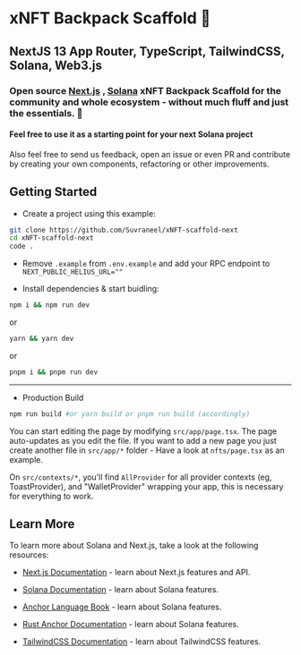 # xNFT Backpack Scaffold 🎒  

## NextJS 13 App Router, TypeScript, TailwindCSS, Solana, Web3.js

### Open source [Next.js](https://nextjs.org/) , [Solana](https://github.com/solana-labs ) xNFT Backpack Scaffold for the community and whole ecosystem - without much fluff and just the essentials. 💪

#### Feel free to use it as a starting point for your next Solana project

Also feel free to send us feedback, open an issue or even PR and contribute by creating your own components, refactoring or other improvements.

## Getting Started

- Create a project using this example:

```bash
git clone https://github.com/Suvraneel/xNFT-scaffold-next
cd xNFT-scaffold-next
code .
```

- Remove `.example` from `.env.example` and add your RPC endpoint to `NEXT_PUBLIC_HELIUS_URL=""`  

- Install dependencies & start buidling:

```bash
npm i && npm run dev
```

or  

```bash
yarn && yarn dev
```  

or  

```bash
pnpm i && pnpm run dev
```

---

- Production Build  

```bash
npm run build #or yarn build or pnpm run build (accordingly)
```

You can start editing the page by modifying `src/app/page.tsx`. The page auto-updates as you edit the file.
If you want to add a new page you just create another file in `src/app/*` folder - Have a look at `nfts/page.tsx` as an example.

On `src/contexts/*`, you'll find `AllProvider` for all provider contexts (eg, ToastProvider), and "WalletProvider" wrapping your app, this is necessary for everything to work.

## Learn More

To learn more about Solana and Next.js, take a look at the following resources:

- [Next.js Documentation](https://nextjs.org/docs) - learn about Next.js features and API.

- [Solana Documentation](https://docs.solana.com/) - learn about Solana features.
  
- [Anchor Language Book](https://book.anchor-lang.com/) - learn about Solana features.
  
- [Rust Anchor Documentation](https://docs.rs/anchor-lang/latest/anchor_lang/) - learn about Solana features.
  
- [TailwindCSS Documentation](https://tailwindcss.com/docs/guides/nextjs) - learn about TailwindCSS features.